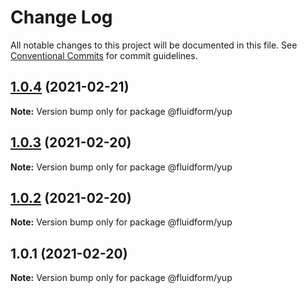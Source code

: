 # Change Log

All notable changes to this project will be documented in this file.
See [Conventional Commits](https://conventionalcommits.org) for commit guidelines.

## [1.0.4](https://github.com/misaeldossantos/fluid-form/compare/v1.0.3...v1.0.4) (2021-02-21)

**Note:** Version bump only for package @fluidform/yup





## [1.0.3](https://github.com/misaeldossantos/fluid-form/compare/v1.0.2...v1.0.3) (2021-02-20)

**Note:** Version bump only for package @fluidform/yup





## [1.0.2](https://github.com/misaeldossantos/fluid-form/compare/v1.0.1...v1.0.2) (2021-02-20)

**Note:** Version bump only for package @fluidform/yup





## 1.0.1 (2021-02-20)

**Note:** Version bump only for package @fluidform/yup
